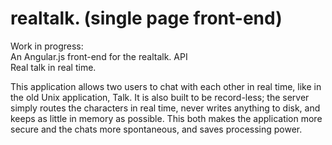 realtalk. (single page front-end)
=====
Work in progress:  
An Angular.js front-end for the realtalk. API  
Real talk in real time.  

This application allows two users to chat with each other in real time, like in the old Unix application, Talk.
It is also built to be record-less; the server simply routes the characters in real time, never writes anything to disk, and keeps as little in memory as possible. This both makes the application more secure and the chats more spontaneous, and saves processing power.